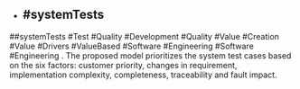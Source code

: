 - ## #systemTests
##systemTests #Test #Quality #Development #Quality #Value #Creation #Value #Drivers #ValueBased #Software #Engineering #Software #Engineering 
. The proposed model prioritizes the system test cases based on the six factors: customer priority, changes in requirement, implementation complexity, completeness, traceability and fault impact.


